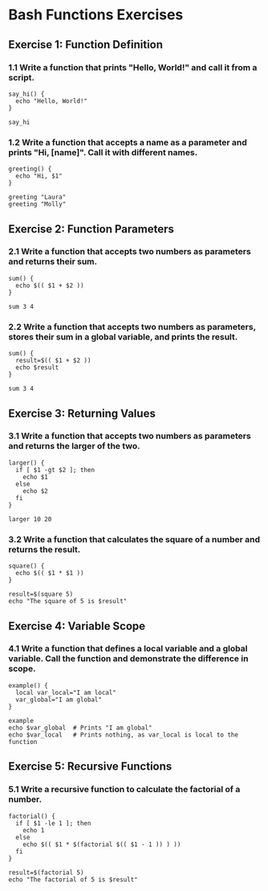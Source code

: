 # Bash Functions Exercises

## Exercise 1: Function Definition

### 1.1 Write a function that prints "Hello, World!" and call it from a script.

```
say_hi() {
  echo "Hello, World!"
}

say_hi
```

### 1.2 Write a function that accepts a name as a parameter and prints "Hi, [name]". Call it with different names.

```
greeting() {
  echo "Hi, $1"
}

greeting "Laura"
greeting "Molly"
```

## Exercise 2: Function Parameters

### 2.1 Write a function that accepts two numbers as parameters and returns their sum.

```
sum() {
  echo $(( $1 + $2 ))
}

sum 3 4
```

### 2.2 Write a function that accepts two numbers as parameters, stores their sum in a global variable, and prints the result.

```
sum() {
  result=$(( $1 + $2 ))
  echo $result
}

sum 3 4
```

## Exercise 3: Returning Values

### 3.1 Write a function that accepts two numbers as parameters and returns the larger of the two.

```
larger() {
  if [ $1 -gt $2 ]; then
    echo $1
  else
    echo $2
  fi
}

larger 10 20
```

### 3.2 Write a function that calculates the square of a number and returns the result.

```
square() {
  echo $(( $1 * $1 ))
}

result=$(square 5)
echo "The square of 5 is $result"
```

## Exercise 4: Variable Scope

### 4.1 Write a function that defines a local variable and a global variable. Call the function and demonstrate the difference in scope.

```
example() {
  local var_local="I am local"
  var_global="I am global"
}

example
echo $var_global  # Prints "I am global"
echo $var_local   # Prints nothing, as var_local is local to the function
```

## Exercise 5: Recursive Functions

### 5.1 Write a recursive function to calculate the factorial of a number.

```
factorial() {
  if [ $1 -le 1 ]; then
    echo 1
  else
    echo $(( $1 * $(factorial $(( $1 - 1 )) ) ))
  fi
}

result=$(factorial 5)
echo "The factorial of 5 is $result"
```
